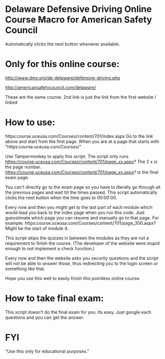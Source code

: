 # Delaware Defensive Driving Online Course Macro for American Safety Council
Automatically clicks the next button whenever available.

# Only for this online course:
http://www.dmv.org/de-delaware/defensive-driving.php

http://americansafetycouncil.com/delaware/

These are the same course. 2nd link is just the link from the first website I linked

# How to use:
https:course.uceusa.com/Courses/content/701/index.aspx
Go to the link above and start from the first page. When you are at a page that starts with "https:course.uceusa.com/Courses/"

Use Tampermonkey to apply this script. The script only runs
https://course.uceusa.com/Courses/content/701/page_xx.aspx?
The 2 x is the page number.
https://course.uceusa.com/Courses/content/701/page_xx.aspx? is the final exam page.

You can't directly go to the exam page so you have to literally go through all the previous pages and wait till the times passed.
This script automatically clicks the next button when the time goes to 00:00:00.

Every now and then you might get to the last part of each module which would lead you back to the index page when you run this code.
Just guesstimate which page you can resume and manually go to that page. For example: https:course.uceusa.com/Courses/content/701/page_300.aspx? Might be the start of module 4.

This script skips the quizzes in between the modules as they are not a requirement to finish the course. (The developer of the website were stupid enough to not implement a check function.)

Every now and then the website asks you security questions and the script will not be able to answer those, thus redirecting you to the login screen or something like that.

Hope you use this well to easily finish this pointless online course.

# How to take final exam:
This script doesn't do the final exam for you. Its easy.
Just google each questions and you can get the answer.

# FYI
"Use this only for educational purposes."
